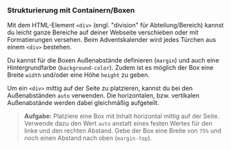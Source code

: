 ### Strukturierung mit Containern/Boxen

Mit dem HTML-Element `<div>` (engl. "division" für Abteilung/Bereich) kannst du leicht ganze Bereiche
auf deiner Webseite verschieben oder mit Formatierungen versehen.
Beim Adventskalender wird jedes Türchen aus einem `<div>` bestehen.

Du kannst für die Boxen Außenabstände definieren (`margin`) und auch eine Hintergrundfarbe (`background-color`).
Zudem ist es möglich der Box eine Breite `width` und/oder eine Höhe `height` zu geben.

Um ein `<div>` mittig auf der Seite zu platzieren, kannst du bei den Außenabständen `auto` verwenden.
Die horizontalen, bzw. vertikalen Außenabstände werden dabei gleichmäßig aufgeteilt.

> **Aufgabe:** Platziere eine Box mit Inhalt horizontal mittig auf der Seite.
> Verwende dazu den Wert `auto` anstatt eines festen Wertes für den linke und den rechten Abstand.
> Gebe der Box eine Breite von `75%` und noch einen Abstand nach oben (`margin-top`).

